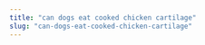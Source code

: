 ```yaml
---
title: "can dogs eat cooked chicken cartilage"
slug: "can-dogs-eat-cooked-chicken-cartilage"
---
```


